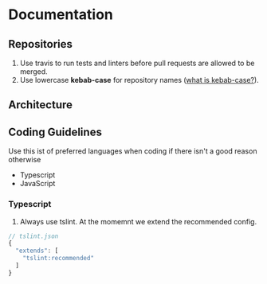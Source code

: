 # Documentation

## Repositories

1. Use travis to run tests and linters before pull requests are allowed to be merged.
2. Use lowercase **kebab-case** for repository names ([what is kebab-case?](https://en.wikipedia.org/wiki/Letter_case#Special_case_styles)).

## Architecture

## Coding Guidelines

Use this ist of preferred languages when coding if there isn't a good reason otherwise
* Typescript
* JavaScript

### Typescript

1. Always use tslint. At the momemnt we extend the recommended config.
```javascript
// tslint.json
{
  "extends": [
  	"tslint:recommended"
  ]
}
```
